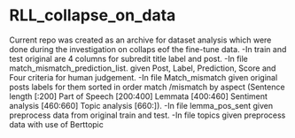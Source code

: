 # RLL_collapse_on_data
Current repo was created as an archive for dataset analysis which were done during the investigation on collaps eof the fine-tune data.
-In train and test original are 4 columns for subredit title label and post.
-In file match_mismatch_prediction_list. given Post, Label, Prediction, Score and Four criteria for human judgement.
-In file Match_mismatch given original posts labels for them sorted in order match /mismatch by aspect 
(Sentence length [:200]
Part of Speech [200:400]
Lemmata [400:460]
Sentiment analysis [460:660]
Topic analysis [660:]).
-In file lemma_pos_sent given preprocess data from original train and test.
-In file topics given preprocess data with use of Berttopic
